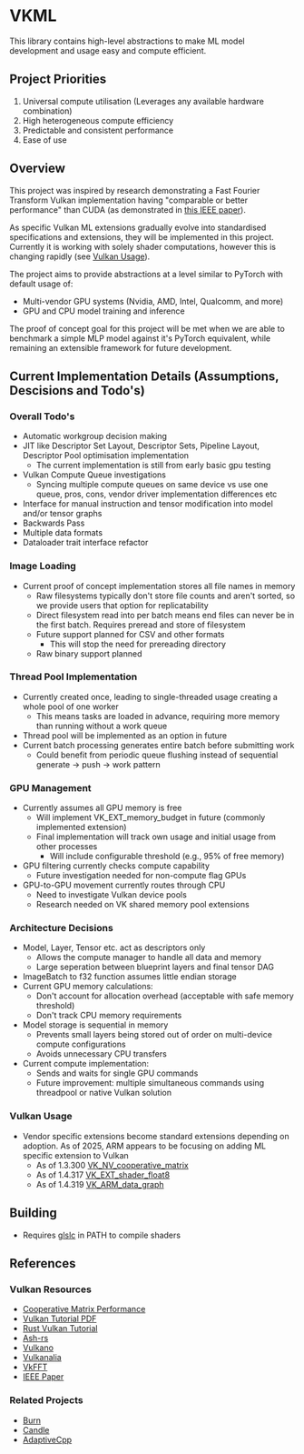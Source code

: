 # VKML

This library contains high-level abstractions to make ML model development and usage easy and compute efficient.

## Project Priorities
1. Universal compute utilisation (Leverages any available hardware combination)
2. High heterogeneous compute efficiency
3. Predictable and consistent performance
4. Ease of use

## Overview
This project was inspired by research demonstrating a Fast Fourier Transform Vulkan implementation having "comparable or better performance" than CUDA (as demonstrated in [this IEEE paper](https://ieeexplore.ieee.org/document/10036080)).

As specific Vulkan ML extensions gradually evolve into standardised specifications and extensions, they will be implemented in this project. Currently it is working with solely shader computations, however this is changing rapidly (see [Vulkan Usage](#vulkan-usage)).

The project aims to provide abstractions at a level similar to PyTorch with default usage of:
- Multi-vendor GPU systems (Nvidia, AMD, Intel, Qualcomm, and more)
- GPU and CPU model training and inference

The proof of concept goal for this project will be met when we are able to benchmark a simple MLP model against it's PyTorch equivalent, while remaining an extensible framework for future development.

## Current Implementation Details (Assumptions, Descisions and Todo's)

### Overall Todo's
* Automatic workgroup decision making
* JIT like Descriptor Set Layout, Descriptor Sets, Pipeline Layout, Descriptor Pool optimisation implementation
  * The current implementation is still from early basic gpu testing
* Vulkan Compute Queue investigations
  * Syncing multiple compute queues on same device vs use one queue, pros, cons, vendor driver implementation differences etc
* Interface for manual instruction and tensor modification into model and/or tensor graphs
* Backwards Pass
* Multiple data formats
* Dataloader trait interface refactor

### Image Loading
* Current proof of concept implementation stores all file names in memory
  * Raw filesystems typically don't store file counts and aren't sorted, so we provide users that option for replicatability
  * Direct filesystem read into per batch means end files can never be in the first batch. Requires preread and store of filesystem
  * Future support planned for CSV and other formats
    * This will stop the need for prereading directory
  * Raw binary support planned

### Thread Pool Implementation
* Currently created once, leading to single-threaded usage creating a whole pool of one worker
  * This means tasks are loaded in advance, requiring more memory than running without a work queue
* Thread pool will be implemented as an option in future
* Current batch processing generates entire batch before submitting work
  * Could benefit from periodic queue flushing instead of sequential generate -> push -> work pattern

### GPU Management
* Currently assumes all GPU memory is free
  * Will implement VK_EXT_memory_budget in future (commonly implemented extension)
  * Final implementation will track own usage and initial usage from other processes
    * Will include configurable threshold (e.g., 95% of free memory)
* GPU filtering currently checks compute capability
  * Future investigation needed for non-compute flag GPUs
* GPU-to-GPU movement currently routes through CPU
  * Need to investigate Vulkan device pools
  * Research needed on VK shared memory pool extensions

### Architecture Decisions
* Model, Layer, Tensor etc. act as descriptors only
  * Allows the compute manager to handle all data and memory
  * Large seperation between blueprint layers and final tensor DAG
* ImageBatch to f32 function assumes little endian storage
* Current GPU memory calculations:
  * Don't account for allocation overhead (acceptable with safe memory threshold)
  * Don't track CPU memory requirements
* Model storage is sequential in memory
  * Prevents small layers being stored out of order on multi-device compute configurations
  * Avoids unnecessary CPU transfers
* Current compute implementation:
  * Sends and waits for single GPU commands
  * Future improvement: multiple simultaneous commands using threadpool or native Vulkan solution

### Vulkan Usage
* Vendor specific extensions become standard extensions depending on adoption. As of 2025, ARM appears to be focusing on adding ML specific extension to Vulkan
  * As of 1.3.300 [VK_NV_cooperative_matrix](https://registry.khronos.org/vulkan/specs/latest/man/html/VK_NV_cooperative_matrix.html)
  * As of 1.4.317 [VK_EXT_shader_float8](https://registry.khronos.org/vulkan/specs/latest/man/html/VK_EXT_shader_float8.html)
  * As of 1.4.319 [VK_ARM_data_graph](https://registry.khronos.org/vulkan/specs/latest/man/html/VK_ARM_data_graph.html)

## Building
* Requires [glslc](https://github.com/google/shaderc) in PATH to compile shaders

## References

### Vulkan Resources
* [Cooperative Matrix Performance](https://github.com/jeffbolznv/vk_cooperative_matrix_perf)
* [Vulkan Tutorial PDF](https://vulkan-tutorial.com/resources/vulkan_tutorial_en.pdf)
* [Rust Vulkan Tutorial](https://github.com/unknownue/vulkan-tutorial-rust)
* [Ash-rs](https://github.com/ash-rs/ash)
* [Vulkano](https://github.com/KyleMayes/vulkanalia)
* [Vulkanalia](https://github.com/KyleMayes/vulkanalia)
* [VkFFT](https://github.com/DTolm/VkFFT)
* [IEEE Paper](https://ieeexplore.ieee.org/document/10036080)

### Related Projects
* [Burn](https://github.com/tracel-ai/burn)
* [Candle](https://github.com/huggingface/candle)
* [AdaptiveCpp](https://adaptivecpp.github.io/AdaptiveCpp/)
